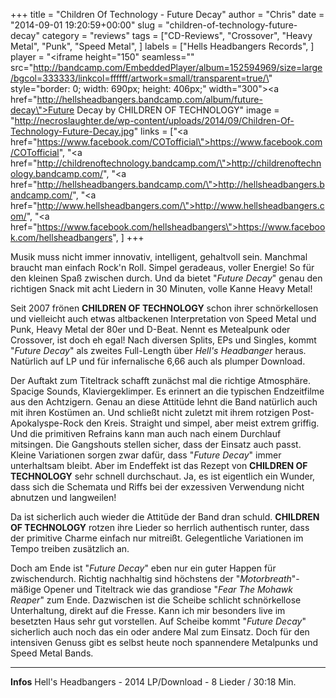 +++
title = "Children Of Technology - Future Decay"
author = "Chris"
date = "2014-09-01 19:20:59+00:00"
slug = "children-of-technology-future-decay"
category = "reviews"
tags = ["CD-Reviews", "Crossover", "Heavy Metal", "Punk", "Speed Metal", ]
labels = ["Hells Headbangers Records", ]
player = "<iframe height=\"150\" seamless=\"\" src=\"http://bandcamp.com/EmbeddedPlayer/album=152594969/size=large/bgcol=333333/linkcol=ffffff/artwork=small/transparent=true/\" style=\"border: 0; width: 690px; height: 406px;\" width=\"300\"><a href=\"http://hellsheadbangers.bandcamp.com/album/future-decay\">Future Decay by CHILDREN OF TECHNOLOGY</a></iframe>"
image = "http://necroslaughter.de/wp-content/uploads/2014/09/Children-Of-Technology-Future-Decay.jpg"
links = ["<a href=\"https://www.facebook.com/COTofficial\">https://www.facebook.com/COTofficial</a>", "<a href=\"http://childrenoftechnology.bandcamp.com/\">http://childrenoftechnology.bandcamp.com/</a>", "<a href=\"http://hellsheadbangers.bandcamp.com/\">http://hellsheadbangers.bandcamp.com/</a>", "<a href=\"http://www.hellsheadbangers.com/\">http://www.hellsheadbangers.com/</a>", "<a href=\"https://www.facebook.com/hellsheadbangers\">https://www.facebook.com/hellsheadbangers</a>", ]
+++

Musik muss nicht immer innovativ, intelligent, gehaltvoll sein. Manchmal braucht man einfach Rock'n Roll. Simpel geradeaus, voller Energie! So für den kleinen Spaß zwischen durch. Und da bietet "_Future Decay_" genau den richtigen Snack mit acht Liedern in 30 Minuten, volle Kanne Heavy Metal!

Seit 2007 frönen **CHILDREN OF TECHNOLOGY** schon ihrer schnörkellosen und vielleicht auch etwas altbackenen Interpretation von Speed Metal und Punk, Heavy Metal der 80er und D-Beat. Nennt es Metealpunk oder Crossover, ist doch eh egal! Nach diversen Splits, EPs und Singles, kommt "_Future Decay_" als zweites Full-Length über _Hell's Headbanger_ heraus. Natürlich auf LP und für infernalische 6,66 auch als plumper Download.

Der Auftakt zum Titeltrack schafft zunächst mal die richtige Atmosphäre. Spacige Sounds, Klaviergeklimper. Es erinnert an die typischen Endzeitfilme aus den Achtzigern. Genau an diese Attitüde lehnt die Band natürlich auch mit ihren Kostümen an. Und schließt nicht zuletzt mit ihrem rotzigen Post-Apokalyspe-Rock den Kreis. Straight und simpel, aber meist extrem griffig. Und die primitiven Refrains kann man auch nach einem Durchlauf mitsingen. Die Gangshouts stellen sicher, dass der Einsatz auch passt. Kleine Variationen sorgen zwar dafür, dass "_Future Decay_" immer unterhaltsam bleibt. Aber im Endeffekt ist das Rezept von **CHILDREN OF TECHNOLOGY** sehr schnell durchschaut. Ja, es ist eigentlich ein Wunder, dass sich die Schemata und Riffs bei der exzessiven Verwendung nicht abnutzen und langweilen!

Da ist sicherlich auch wieder die Attitüde der Band dran schuld. **CHILDREN OF TECHNOLOGY** rotzen ihre Lieder so herrlich authentisch runter, dass der primitive Charme einfach nur mitreißt. Gelegentliche Variationen im Tempo treiben zusätzlich an.

Doch am Ende ist "_Future Decay_" eben nur ein guter Happen für zwischendurch. Richtig nachhaltig sind höchstens der "_Motorbreath_"-mäßige Opener und Titeltrack wie das grandiose "_Fear The Mohawk Reaper_" zum Ende. Dazwischen ist die Scheibe schlicht schnörkellose Unterhaltung, direkt auf die Fresse. Kann ich mir besonders live im besetzten Haus sehr gut vorstellen. Auf Scheibe kommt "_Future Decay_" sicherlich auch noch das ein oder andere Mal zum Einsatz. Doch für den intensiven Genuss gibt es selbst heute noch spannendere Metalpunks und Speed Metal Bands.





---
**Infos**
Hell's Headbangers - 2014
LP/Download - 8 Lieder / 30:18 Min.
